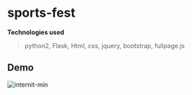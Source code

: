 # sports-fest

**Technologies used**
  >python2,
  >Flask,
  >Html,
  >css,
  >jquery,
  >bootstrap,
  >fullpage.js

## Demo

![internit-min](https://user-images.githubusercontent.com/22724583/37785203-90a08850-2e1f-11e8-896d-5377d61b5bc2.gif)
